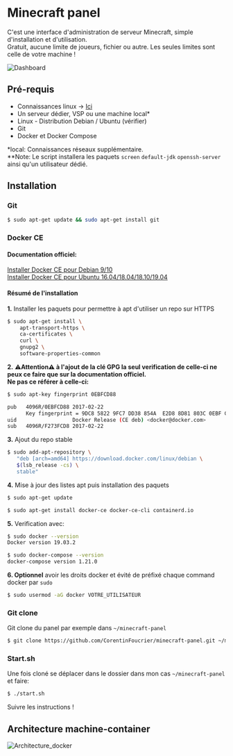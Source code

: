 # Minecraft panel

C'est une interface d'administration de serveur Minecraft, simple d'installation et d'utilisation.  
Gratuit, aucune limite de joueurs, fichier ou autre. Les seules limites sont celle de votre machine !

![Dashboard](https://i.ibb.co/3mndz0b/minecraft-panel-Tableau-de-board.png)

## Pré-requis

* Connaissances linux -> [Ici](https://linuxjourney.com/)
* Un serveur dédier, VSP ou une machine local*
* Linux - Distribution Debian / Ubuntu (vérifier)
* Git
* Docker et Docker Compose

\*local: Connaissances réseaux supplémentaire.  
**Note: Le script installera les paquets `screen` `default-jdk` `openssh-server` ainsi qu'un utilisateur dédié.

## Installation
### Git
```bash
$ sudo apt-get update && sudo apt-get install git
```
### Docker CE

#### Documentation officiel:
[Installer Docker CE pour Debian 9/10](https://docs.docker.com/install/linux/docker-ce/debian/#install-docker-engine---community)  
[Installer Docker CE pour Ubuntu 16.04/18.04/18.10/19.04](https://docs.docker.com/install/linux/docker-ce/ubuntu/#install-using-the-repository)

#### Résumé de l'installation

**1.** Installer les paquets pour permettre à apt d'utiliser un repo sur HTTPS
```bash
$ sudo apt-get install \
    apt-transport-https \
    ca-certificates \
    curl \
    gnupg2 \
    software-properties-common
```
**2.**
⚠️**Attention⚠️ à l'ajout de la clé GPG la seul verification de celle-ci ne peux ce faire que sur la documentation officiel.**  
**Ne pas ce référer à celle-ci:**

```bash
$ sudo apt-key fingerprint 0EBFCD88

pub   4096R/0EBFCD88 2017-02-22
      Key fingerprint = 9DC8 5822 9FC7 DD38 854A  E2D8 8D81 803C 0EBF CD88
uid                  Docker Release (CE deb) <docker@docker.com>
sub   4096R/F273FCD8 2017-02-22
```

**3.** Ajout du repo stable
```bash
$ sudo add-apt-repository \
   "deb [arch=amd64] https://download.docker.com/linux/debian \
   $(lsb_release -cs) \
   stable"
```

**4.** Mise à jour des listes apt puis installation des paquets
```bash
$ sudo apt-get update

$ sudo apt-get install docker-ce docker-ce-cli containerd.io
```

**5.** Verification avec:
```bash
$ sudo docker --version
Docker version 19.03.2

$ sudo docker-compose --version
docker-compose version 1.21.0
```

**6. Optionnel** avoir les droits docker et évité de préfixé chaque command docker par `sudo`
```bash
$ sudo usermod -aG docker VOTRE_UTILISATEUR
```

### Git clone

Git clone du panel par exemple dans `~/minecraft-panel`
```bash
$ git clone https://github.com/CorentinFoucrier/minecraft-panel.git ~/minecraft-panel
```

### Start.sh

Une fois cloné se déplacer dans le dossier dans mon cas `~/minecraft-panel` et faire:
```bash
$ ./start.sh
```

Suivre les instructions !

## Architecture machine-container

![Architecture_docker](https://i.ibb.co/jg8WB9B/minecraft-panel-Architecture-Docker.png)
